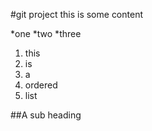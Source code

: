 #git project
this is some content

*one
*two
*three

1. this
2. is 
3. a
4. ordered
5. list

##A sub heading
